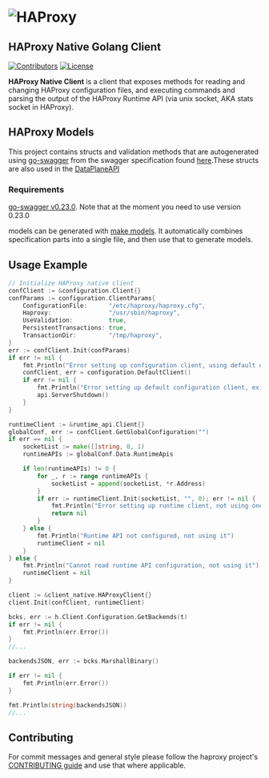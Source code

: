 # ![HAProxy](assets/images/haproxy-weblogo-210x49.png "HAProxy")

## HAProxy Native Golang Client

[![Contributors](https://img.shields.io/github/contributors/haproxytech/client-native?color=purple)](https://github.com/haproxy/haproxy/blob/master/CONTRIBUTING)
[![License](https://img.shields.io/badge/License-Apache%202.0-blue.svg)](LICENSE)

**HAProxy Native Client** is a client that exposes methods for reading and changing HAProxy configuration files, and executing commands and parsing the output of the HAProxy Runtime API (via unix socket, AKA stats socket in HAProxy).

## HAProxy Models

This project contains structs and validation methods that are autogenerated using [go-swagger](https://github.com/go-swagger/go-swagger) from the swagger specification found [here](https://github.com/haproxytech/client-native/blob/master/specification/build/haproxy_spec.yaml).These structs are also used in the [DataPlaneAPI](http://github.com/haproxytech/dataplaneapi)

### Requirements

[go-swagger v0.23.0](https://github.com/go-swagger/go-swagger/releases/tag/v0.23.0). Note that at the moment you need to use version 0.23.0

models can be generated with [make models](Makefile). It automatically combines specification parts into a single file, and then use that to generate models.

## Usage Example

```go
// Initialize HAProxy native client
confClient := &configuration.Client{}
confParams := configuration.ClientParams{
    ConfigurationFile:      "/etc/haproxy/haproxy.cfg",
    Haproxy:                "/usr/sbin/haproxy",
    UseValidation:          true,
    PersistentTransactions: true,
    TransactionDir:         "/tmp/haproxy",
}
err := confClient.Init(confParams)
if err != nil {
    fmt.Println("Error setting up configuration client, using default one")
    confClient, err = configuration.DefaultClient()
    if err != nil {
        fmt.Println("Error setting up default configuration client, exiting...")
        api.ServerShutdown()
    }
}

runtimeClient := &runtime_api.Client{}
globalConf, err := confClient.GetGlobalConfiguration("")
if err == nil {
    socketList := make([]string, 0, 1)
    runtimeAPIs := globalConf.Data.RuntimeApis

    if len(runtimeAPIs) != 0 {
        for _, r := range runtimeAPIs {
            socketList = append(socketList, *r.Address)
        }
        if err := runtimeClient.Init(socketList, "", 0); err != nil {
            fmt.Println("Error setting up runtime client, not using one")
            return nil
        }
    } else {
        fmt.Println("Runtime API not configured, not using it")
        runtimeClient = nil
    }
} else {
    fmt.Println("Cannot read runtime API configuration, not using it")
    runtimeClient = nil
}

client := &client_native.HAProxyClient{}
client.Init(confClient, runtimeClient)

bcks, err := h.Client.Configuration.GetBackends(t)
if err != nil {
    fmt.Println(err.Error())
}
//...

backendsJSON, err := bcks.MarshallBinary()

if err != nil {
    fmt.Println(err.Error())
}

fmt.Println(string(backendsJSON))
//...

```

## Contributing

For commit messages and general style please follow the haproxy project's [CONTRIBUTING guide](https://github.com/haproxy/haproxy/blob/master/CONTRIBUTING) and use that where applicable.
